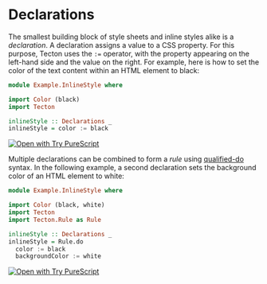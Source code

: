 # Declarations

The smallest building block of style sheets and inline styles alike is a _declaration_. A declaration assigns a value to a CSS property. For this purpose, Tecton uses the `:=` operator, with the property appearing on the left-hand side and the value on the right. For example, here is how to set the color of the text content within an HTML element to black:

```haskell
module Example.InlineStyle where

import Color (black)
import Tecton

inlineStyle :: Declarations _
inlineStyle = color := black
```

[![Open with Try PureScript](https://shields.io/badge/-Open%20in%20Try%20PureScript-303748?logo=data:image/png;base64,iVBORw0KGgoAAAANSUhEUgAAABAAAAAQCAYAAAAf8/9hAAAAAXNSR0IArs4c6QAAAERlWElmTU0AKgAAAAgAAYdpAAQAAAABAAAAGgAAAAAAA6ABAAMAAAABAAEAAKACAAQAAAABAAAAEKADAAQAAAABAAAAEAAAAAA0VXHyAAAArElEQVQ4EeWRzQ6CMBCECSJnwOfiwN2YmCgn49F49cnrzNLdDFhfQDdpd+fbH2hbVf9lKaUaizZ/PTmSByv53I5AO8FjcQgKWqyXFGrYs0nAFEMAn0wEKARIN45ZSzMNfza1bHu4u2gNOzYIuFDMDnKyc73xN2gOdzv51w2YWKbHbzpTn7sfwQAmH0mIuHe98bzYNho1QGKUYr41n6xkg/atYlRfc0e9Svy+eAM93kRyOW/z2AAAAABJRU5ErkJggg==&style=flat)](https://try.purescript.org/?code=LYewJgrgNgpgBAUQB4ENgAdYDoCSA7KASzxgGUAXAT1jgHcALGAJxgChXCMQny4AFFlAhh4ACgCqeQuQA0cUQBIAlHNEAeAHxKlHLj0QAzAzADGvUQiOnyOzum68AKk0p8ILUiaaF05lnhEmJTgUAGc4Z1d3Mi8fcl17fUlQlGMsAGEQZhMxCDwU40zsmB0EhzhMqG55ACMoFBMAa1s9J2sQPHZiIhIKangALgG4ABFTeqYUckIO8IB9DgJiMioaAF44ExAqpjgBjbqGxvZgFGI94ctjMzhJaVZT87XWOAiXNw9Y3yx-QJfXuAKOB5AowIpMHL-V5AuAAIjU6BYGjUWxEGlhcE0cF+zHwPXg3WWfRoWPhAHpUTBkWTEVTYUA)

Multiple declarations can be combined to form a _rule_ using [qualified-do](https://jordanmartinez.github.io/purescript-jordans-reference-site/content/11-Syntax/06-Modifying-Do-Ado-Syntax-Sugar/src/13-Qualified-Do-ps.html) syntax. In the following example, a second declaration sets the background color of an HTML element to white:

```haskell
module Example.InlineStyle where

import Color (black, white)
import Tecton
import Tecton.Rule as Rule

inlineStyle :: Declarations _
inlineStyle = Rule.do
  color := black
  backgroundColor := white
```

[![Open with Try PureScript](https://shields.io/badge/-Open%20in%20Try%20PureScript-303748?logo=data:image/png;base64,iVBORw0KGgoAAAANSUhEUgAAABAAAAAQCAYAAAAf8/9hAAAAAXNSR0IArs4c6QAAAERlWElmTU0AKgAAAAgAAYdpAAQAAAABAAAAGgAAAAAAA6ABAAMAAAABAAEAAKACAAQAAAABAAAAEKADAAQAAAABAAAAEAAAAAA0VXHyAAAArElEQVQ4EeWRzQ6CMBCECSJnwOfiwN2YmCgn49F49cnrzNLdDFhfQDdpd+fbH2hbVf9lKaUaizZ/PTmSByv53I5AO8FjcQgKWqyXFGrYs0nAFEMAn0wEKARIN45ZSzMNfza1bHu4u2gNOzYIuFDMDnKyc73xN2gOdzv51w2YWKbHbzpTn7sfwQAmH0mIuHe98bzYNho1QGKUYr41n6xkg/atYlRfc0e9Svy+eAM93kRyOW/z2AAAAABJRU5ErkJggg==&style=flat)](https://try.purescript.org/?code=LYewJgrgNgpgBAUQB4ENgAdYDoCSA7KASzxgGUAXAT1jgHcALGAJxgChXCMQny4AFFlAhh4ACgCqeQuQA0cUQBIAlHNEAeAHxKlHLj0QAzAzADGvUQiOnyOzum68AKk0p8ILUiaaF05lnhEmJTgUAGc4Z1d3Mi8fcl17fUlQlGMsAGEQZhMxCDwU40zsmB0EhzhMqG55ACMoFBMAazkGaRKy-UdrEDwOp268LAAlaHgwuBHYdmIiEgpqeAAuRbgAEVN6phRyQh7wgH0OAmIyKhoAXgnRrDAQVjg4ExAqpjhFy7qGxvu4Gq+AcyYIDyYEq1XedHobXYwBQxDeK0sxjMcEk0lYsPh5x+kTcHliviw-kCPweCjgeQKMCKTBypLg5LgACI1OgWBo1E8RBomXBNHBicx8LN4DMTvMaPyWQB6LkwDnStnyplAA)